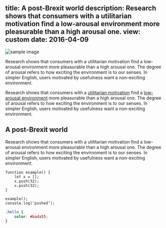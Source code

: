 title: A post-Brexit world
description: Research shows that consumers with a utilitarian motivation find a low-arousal environment more pleasurable than a high arousal one.
view: custom
date: 2016-04-09
---

![sample image](/images/sample-image.jpg)

Research shows that consumers with a utilitarian motivation find a low-arousal environment more pleasurable than a high arousal one. The degree of arousal refers to how exciting the environment is to our senses. In simpler English, users motivated by usefulness want a non-exciting environment.

Research shows that consumers with a [utilitarian motivation](/) find a [low-arousal environment](/) more pleasurable than a high arousal one. The degree of arousal refers to how exciting the environment is to our senses. In simpler English, users motivated by usefulness want a non-exciting environment.

## A post-Brexit world

Research shows that consumers with a utilitarian motivation find a low-arousal environment more pleasurable than a high arousal one. The degree of arousal refers to how exciting the environment is to our senses. In simpler English, users motivated by usefulness want a non-exciting environment.

```
function example() {
	let x = [];
	x.push(32);
	x.push(32);
}

example();
console.log(‘pushed’);
```

```css
.hello {
	color: #bada55;
}
```
